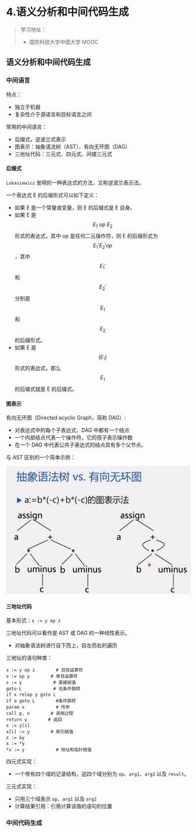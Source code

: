 # 4.语义分析和中间代码生成

> 学习地址：
>
> * 国防科技大学中国大学 MOOC

## 语义分析和中间代码生成

### 中间语言

特点：

* 独立于机器
* 复杂性介于源语言和目标语言之间

常用的中间语言：

* 后缀式，逆波兰式表示
* 图表示：抽象语法树（AST）、有向无环图（DAG）
* 三地址代码：三元式、四元式、间接三元式

#### 后缀式

`Lukasiewicz` 发明的一种表达式的方法，又称逆波兰表示法。

一个表达式 E 的后缀形式可以如下定义：

* 如果 E 是一个常量或变量，则 E 的后缀式是 E 自身。
* 如果 E 是 $$E_1\ op\ E_2$$ 形式的表达式，其中 op 是任何二元操作符，则 E 的后缀形式为 $$E_1’ E_2' op$$，其中 $$E_1'$$ 和 $$E_2'$$ 分别是 $$E_1$$ 和 $$E_2$$ 的后缀形式。
* 如果 E 是 $$(E_1)$$ 形式的表达式，那么 $$E_1$$ 的后缀式就是 E 的后缀式。

#### 图表示

有向无环图（Directed acyclic Graph，简称 DAG）:

* 对表达式中的每个子表达式，DAG 中都有一个结点
* 一个内部结点代表一个操作符，它的孩子表示操作数
* 在一个 DAG 中代表公共子表达式的结点具有多个父节点。

与 AST 区别的一个简单示例：

![AST-vs-DAG](../../.gitbook/assets/AST-vs-DAG.png)

#### 三地址代码

基本形式：`x := y op z`

三地址代码可以看作是 AST 或 DAG 的一种线性表示。

* 对抽象语法树进行自下而上，自左而右的遍历

三地址的语句种类：

```
x := y op z        # 双目运算符
x := op y        # 单目运算符
x := y            # 直接赋值
goto L            # 无条件跳转
if x relop y goto L
if a goto L        #条件跳转
param x            # 传参
call p, n        # 调用过程
return y        # 返回
x := y[i]
x[i] := y        # 索引赋值
x := &y
x := *y
*x := y            # 地址和指针赋值
```

四元式实现：

* 一个带有四个域的记录结构，这四个域分别为 `op`、`arg1`、`arg2` 以及 `result`。

三元式实现：

* 只用三个域表示 `op`、`arg1` 以及 `arg2`
* 计算结果引用：引用计算该值的语句的位置

### 中间代码生成
